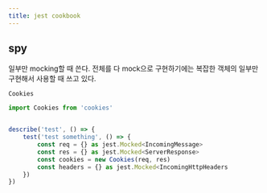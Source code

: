 ```yaml
---
title: jest cookbook
---
```

## spy
일부만 mocking할 때 쓴다. 전체를 다 mock으로 구현하기에는 복잡한 객체의 일부만 구현해서 사용할 때 쓰고 있다.

`Cookies`
```ts
import Cookies from 'cookies'


describe('test', () => {
    test('test something', () => {
        const req = {} as jest.Mocked<IncomingMessage>
        const res = {} as jest.Mocked<ServerResponse>
        const cookies = new Cookies(req, res)
        const headers = {} as jest.Mocked<IncomingHttpHeaders
    })
})
```